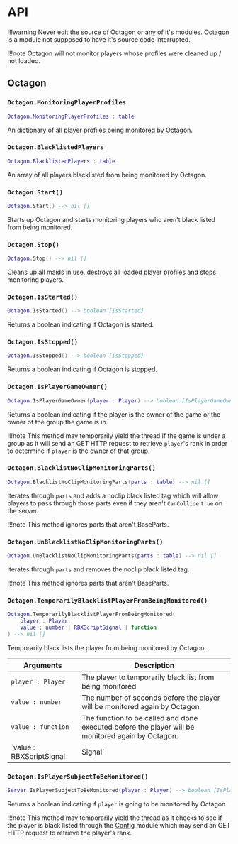 # API

!!!warning
    Never edit the source of Octagon or any of it's modules. Octagon is a module not supposed to have it's source code interrupted.

!!!note
    Octagon will not monitor players whose profiles were cleaned up / not loaded.

## Octagon

### `Octagon.MonitoringPlayerProfiles` 

```lua
Octagon.MonitoringPlayerProfiles : table  
```

An dictionary of all player profiles being monitored by Octagon.

### `Octagon.BlacklistedPlayers` 

```lua
Octagon.BlacklistedPlayers : table  
```

An array of all players blacklisted from being monitored by Octagon.

### `Octagon.Start()`
```lua
Octagon.Start() --> nil []
```

Starts up Octagon and starts monitoring players who aren't black listed from being monitored.

### `Octagon.Stop()`

```lua
Octagon.Stop() --> nil []
```

Cleans up all maids in use, destroys all loaded player profiles and stops monitoring players.

### `Octagon.IsStarted()`

```lua
Octagon.IsStarted() --> boolean [IsStarted]
```

Returns a boolean indicating if Octagon is started.

### `Octagon.IsStopped()`

```lua
Octagon.IsStopped() --> boolean [IsStopped]
```

Returns a boolean indicating if Octagon is stopped.

### `Octagon.IsPlayerGameOwner()`

```lua
Octagon.IsPlayerGameOwner(player : Player) --> boolean [IsPlayerGameOwner]
```

Returns a boolean indicating if the player is the owner of the game or the owner of the group the game is in.

!!!note
    This method may temporarily yield the thread if the game is under a group as it will send an GET HTTP request to retrieve `player`'s rank in order to determine if `player` is the owner of that group.

### `Octagon.BlacklistNoClipMonitoringParts()`
```lua
Octagon.BlacklistNoClipMonitoringParts(parts : table) --> nil []
```

Iterates through `parts` and adds a noclip black listed tag which will allow players to pass
through those parts even if they aren't `CanCollide` `true` on the server.

!!!note
    This method ignores parts that aren't BaseParts.

### `Octagon.UnBlacklistNoClipMonitoringParts()`
```lua
Octagon.UnBlacklistNoClipMonitoringParts(parts : table) --> nil []
```

Iterates through `parts` and removes the noclip black listed tag.

!!!note
    This method ignores parts that aren't BaseParts.

### `Octagon.TemporarilyBlacklistPlayerFromBeingMonitored()`

```lua
Octagon.TemporarilyBlacklistPlayerFromBeingMonitored(
    player : Player,
    value : number | RBXScriptSignal | function
) --> nil []
```

Temporarily black lists the player from being monitored by Octagon.

| Arguments      | Description                          |
| ----------- | ------------------------------------ |
| `player : Player` | The player to temporarily black list from being monitored |
| `value : number`       | The number of seconds before the player will be monitored again by Octagon |
| `value : function`       | The function to be called and done executed before the player will be monitored again by Octagon. |
| `value : RBXScriptSignal | Signal`    | A signal (which contains a `Wait` method) or a RBXScriptSignal, whose `Wait` method will be called and done completing before the player will be monitored again by Octagon |


### `Octagon.IsPlayerSubjectToBeMonitored()`
```lua
Server.IsPlayerSubjectToBeMonitored(player : Player) --> boolean [IsPlayerSubjectToBeMonitored]
```

Returns a boolean indicating if `player` is going to be monitored by Octagon.

!!!note
    This method may temporarily yield the thread as it checks to see if the player is black listed through the [Config](https://github.com/SilentsReplacement/Octagon/blob/v0.1/src/Octagon/Server/Config.lua) module which may send an GET HTTP request to retrieve the player's rank.